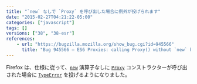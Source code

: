 ```yaml
---
title: "`new` なしで `Proxy` を呼び出した場合に例外が投げられます"
date: "2015-02-27T04:21:22-05:00"
categories: ["javascript"]
tags: []
versions: ["38", "38-esr"]
references:
    - url: "https://bugzilla.mozilla.org/show_bug.cgi?id=945566"
      title: "Bug 945566 – ES6 Proxies: calling Proxy() without `new` keyword -> TypeError"
---
```

Firefox は、仕様に従って、[`new`](https://developer.mozilla.org/docs/Web/JavaScript/Reference/Operators/new) 演算子なしに [`Proxy`](https://developer.mozilla.org/docs/Web/JavaScript/Reference/Global_Objects/Proxy) コンストラクターが呼び出された場合に [`TypeError`](https://developer.mozilla.org/docs/Web/JavaScript/Reference/Global_Objects/TypeError) を投げるようになりました。
